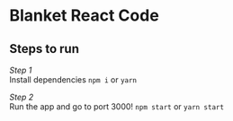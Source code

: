 # Blanket React Code 

## Steps to run

*Step 1*  
Install dependencies
`npm i` or `yarn`

*Step 2*  
Run the app and go to port 3000!
`npm start` or `yarn start`